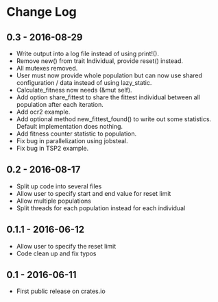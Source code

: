 # Change Log

## 0.3 - 2016-08-29
- Write output into a log file instead of using print!().
- Remove new() from trait Individual, provide reset() instead.
- All mutexes removed.
- User must now provide whole population but can now use shared configuration / data instead of using lazy_static.
- Calculate_fitness now needs (&mut self).
- Add option share_fittest to share the fittest individual between all population after each iteration.
- Add ocr2 example.
- Add optional method new_fittest_found() to write out some statistics. Default implementation does nothing.
- Add fitness counter statistic to population.
- Fix bug in parallelization using jobsteal.
- Fix bug in TSP2 example.

## 0.2 - 2016-08-17
- Split up code into several files
- Allow user to specify start and end value for reset limit
- Allow multiple populations
- Split threads for each population instead for each individual

## 0.1.1 - 2016-06-12

- Allow user to specify the reset limit
- Code clean up and fix typos

## 0.1 - 2016-06-11

- First public release on crates.io
